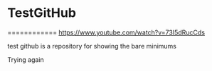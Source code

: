 # TestGitHub
============
https://www.youtube.com/watch?v=73I5dRucCds

test github is a repository for showing the bare minimums

Trying again

